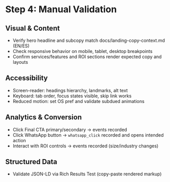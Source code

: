 # Step 4: Manual Validation

## Visual & Content

- Verify hero headline and subcopy match docs/landing-copy-context.md (EN/ES)
- Check responsive behavior on mobile, tablet, desktop breakpoints
- Confirm services/features and ROI sections render expected copy and layouts

## Accessibility

- Screen-reader: headings hierarchy, landmarks, alt text
- Keyboard: tab order, focus states visible, skip link works
- Reduced motion: set OS pref and validate subdued animations

## Analytics & Conversion

- Click Final CTA primary/secondary → events recorded
- Click WhatsApp button → `whatsapp_click` recorded and opens intended action
- Interact with ROI controls → events recorded (size/industry changes)

## Structured Data

- Validate JSON-LD via Rich Results Test (copy-paste rendered markup)
